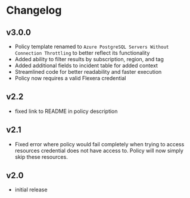 # Changelog

## v3.0.0

- Policy template renamed to `Azure PostgreSQL Servers Without Connection Throttling` to better reflect its functionality
- Added ability to filter results by subscription, region, and tag
- Added additional fields to incident table for added context
- Streamlined code for better readability and faster execution
- Policy now requires a valid Flexera credential

## v2.2

- fixed link to README in policy description

## v2.1

- Fixed error where policy would fail completely when trying to access resources credential does not have access to. Policy will now simply skip these resources.

## v2.0

- initial release

